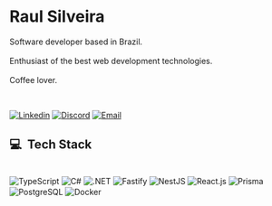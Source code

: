 <h1>Raul Silveira</h1>

Software developer based in Brazil.
<br/>
<br/>
Enthusiast of the best web development technologies.
<br/>
<br/>
Coffee lover.

<br/>

[![Linkedin](https://img.shields.io/badge/LinkedIn-black?style=for-the-badge&logo=linkedin&logoColor=white)](https://www.linkedin.com/in/raulsilveirati/)
[![Discord](https://img.shields.io/badge/Discord-black?style=for-the-badge&logo=discord&logoColor=9580ff)](https://discord.com/users/raulsilveira)
[![Email](https://img.shields.io/badge/Email-black?style=for-the-badge&logo=gmail&logoColor=9580ff)](mailto:raulasacademico@gmail.com)



<h2>💻 &nbsp;Tech Stack</h2>

<div style="display: inline_block"><br/>
    <img align="center" alt="TypeScript" src="https://img.shields.io/badge/TypeScript-black?style=for-the-badge&logo=typescript&logoColor=white" />
    <img align="center" alt="C#" src="https://img.shields.io/badge/C%23-black?style=for-the-badge&logo=csharp&logoColor=white" />
    <img align="center" alt=".NET" src="https://img.shields.io/badge/.NET-black?style=for-the-badge&logo=dotnet&logoColor=white" />
    <img align="center" alt="Fastify" src="https://img.shields.io/badge/Fastify-black?style=for-the-badge&logo=fastify&logoColor=white" />
    <img align="center" alt="NestJS" src="https://img.shields.io/badge/NestJS-black?style=for-the-badge&logo=nestjs&logoColor=white" />
    <img align="center" alt="React.js" src="https://img.shields.io/badge/React%20js-black?style=for-the-badge&logo=react&logoColor=white" />
    <img align="center" alt="Prisma" src="https://img.shields.io/badge/Prisma-black?style=for-the-badge&logo=prisma&logoColor=white" />
    <img align="center" alt="PostgreSQL" src="https://img.shields.io/badge/PostgreSQL-black?style=for-the-badge&logo=postgresql&logoColor=white" />
    <img align="center" alt="Docker" src="https://img.shields.io/badge/Docker-black?style=for-the-badge&logo=docker&logoColor=white" />
</div>
